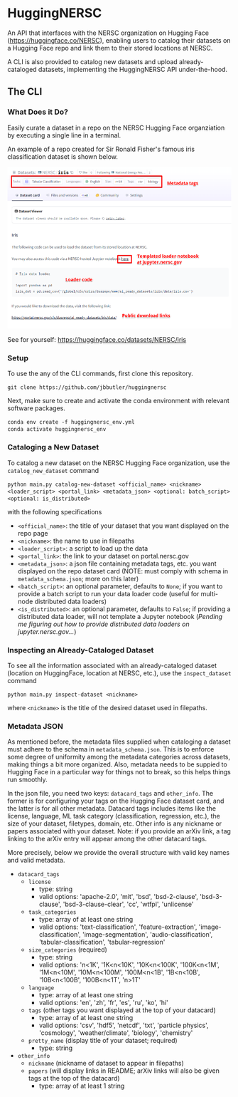 # HuggingNERSC

An API that interfaces with the NERSC organization on Hugging Face (https://huggingface.co/NERSC), enabling users to catalog their datasets on a Hugging Face repo and link them to their stored locations at NERSC.

A CLI is also provided to catalog new datasets and upload already-cataloged datasets, implementing the HuggingNERSC API under-the-hood.

## The CLI

### What Does it Do?

Easily curate a dataset in a repo on the NERSC Hugging Face organziation by executing a single line in a terminal. 

An example of a repo created for Sir Ronald Fisher's famous iris classification dataset is shown below.

![Example of iris classification dataset repo.](images/iris_example_annotated.png)

See for yourself: https://huggingface.co/datasets/NERSC/iris

### Setup
To use the any of the CLI commands, first clone this repository.
```
git clone https://github.com/jbbutler/huggingnersc
```

Next, make sure to create and activate the conda environment with relevant software packages.
```
conda env create -f huggingnersc_env.yml
conda activate huggingnersc_env
```

### Cataloging a New Dataset
To catalog a new dataset on the NERSC Hugging Face organization, use the `catalog_new_dataset` command
```
python main.py catalog-new-dataset <official_name> <nickname> <loader_script> <portal_link> <metadata_json> <optional: batch_script> <optional: is_distributed>
```
with the following specifications
+ `<official_name>`: the title of your dataset that you want displayed on the repo page
+ `<nickname>`: the name to use in filepaths
+ `<loader_script>`: a script to load up the data
+ `<portal_link>`: the link to your dataset on portal.nersc.gov
+ `<metadata_json>`: a json file containing metadata tags, etc. you want displayed on the repo dataset card (NOTE: must comply with schema in `metadata_schema.json`; more on this later)
+ `<batch_script>`: an optional parameter, defaults to `None`; if you want to provide a batch script to run your data loader code (useful for multi-node distributed data loaders)
+ `<is_distributed>`: an optional parameter, defaults to `False`; if providing a distributed data loader, will not template a Jupyter notebook (*Pending me figuring out how to provide distributed data loaders on jupyter.nersc.gov...*)

### Inspecting an Already-Cataloged Dataset
To see all the information associated with an already-cataloged dataset (location on HuggingFace, location at NERSC, etc.), use the `inspect_dataset` command
```
python main.py inspect-dataset <nickname> 
```
where `<nickname>` is the title of the desired dataset used in filepaths.

### Metadata JSON
As mentioned before, the metadata files supplied when cataloging a dataset must adhere to the schema in `metadata_schema.json`. This is to enforce some degree of uniformity among the metadata categories across datasets, making things a bit more organized. Also, metadata needs to be suppied to Hugging Face in a particular way for things not to break, so this helps things run smoothly.

In the json file, you need two keys: `datacard_tags` and `other_info`. The former is for configuring your tags on the Hugging Face dataset card, and the latter is for all other metadata. Datacard tags includes items like the license, language, ML task category (classification, regression, etc.), the size of your dataset, filetypes, domain, etc. Other info is any nickname or papers associated with your dataset. Note: if you provide an arXiv link, a tag linking to the arXiv entry will appear among the other datacard tags.

More precisely, below we provide the overall structure with valid key names and valid metadata.
+ `datacard_tags`
  - `license`
    - type: string
    - valid options: 'apache-2.0', 'mit', 'bsd', 'bsd-2-clause', 'bsd-3-clause', 'bsd-3-clause-clear', 'cc', 'wtfpl', 'unlicense'  
  - `task_categories`
    - type: array of at least one string
    - valid options: 'text-classification', 'feature-extraction', 'image-classification', 'image-segmentation', 'audio-classification', 'tabular-classification', 'tabular-regression'
  - `size_categories` (required)
    - type: string
    - valid options: 'n<1K', '1K<n<10K', '10K<n<100K', '100K<n<1M', '1M<n<10M', '10M<n<100M', '100M<n<1B', '1B<n<10B', '10B<n<100B', '100B<n<1T', 'n>1T'  
  - `language`
    - type: array of at least one string
    - valid options: 'en', 'zh', 'fr', 'es', 'ru', 'ko', 'hi'
  - `tags` (other tags you want displayed at the top of your datacard)
    - type: array of at least one string
    - valid options: 'csv', 'hdf5', 'netcdf', 'txt', 'particle physics', 'cosmology', 'weather/climate', 'biology', 'chemistry'
  - `pretty_name` (display title of your dataset; required)
    - type: string
+ `other_info`
  - `nickname` (nickname of dataset to appear in filepaths)
  - `papers` (will display links in README; arXiv links will also be given tags at the top of the datacard)
    - type: array of at least 1 string 
